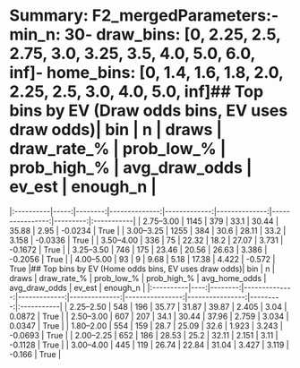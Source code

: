 # Summary: F2_mergedParameters:- min_n: 30- draw_bins: [0, 2.25, 2.5, 2.75, 3.0, 3.25, 3.5, 4.0, 5.0, 6.0, inf]- home_bins: [0, 1.4, 1.6, 1.8, 2.0, 2.25, 2.5, 3.0, 4.0, 5.0, inf]## Top bins by EV (Draw odds bins, EV uses draw odds)| bin       |    n |   draws |   draw_rate_% |   prob_low_% |   prob_high_% |   avg_draw_odds |   ev_est | enough_n   |
|:----------|-----:|--------:|--------------:|-------------:|--------------:|----------------:|---------:|:-----------|
| 2.75–3.00 | 1145 |     379 |         33.1  |        30.44 |         35.88 |           2.95  |  -0.0234 | True       |
| 3.00–3.25 | 1255 |     384 |         30.6  |        28.11 |         33.2  |           3.158 |  -0.0336 | True       |
| 3.50–4.00 |  336 |      75 |         22.32 |        18.2  |         27.07 |           3.731 |  -0.1672 | True       |
| 3.25–3.50 |  746 |     175 |         23.46 |        20.56 |         26.63 |           3.386 |  -0.2056 | True       |
| 4.00–5.00 |   93 |       9 |          9.68 |         5.18 |         17.38 |           4.422 |  -0.572  | True       |## Top bins by EV (Home odds bins, EV uses draw odds)| bin       |   n |   draws |   draw_rate_% |   prob_low_% |   prob_high_% |   avg_home_odds |   avg_draw_odds |   ev_est | enough_n   |
|:----------|----:|--------:|--------------:|-------------:|--------------:|----------------:|----------------:|---------:|:-----------|
| 2.25–2.50 | 548 |     196 |         35.77 |        31.87 |         39.87 |           2.405 |           3.04  |   0.0872 | True       |
| 2.50–3.00 | 607 |     207 |         34.1  |        30.44 |         37.96 |           2.759 |           3.034 |   0.0347 | True       |
| 1.80–2.00 | 554 |     159 |         28.7  |        25.09 |         32.6  |           1.923 |           3.243 |  -0.0693 | True       |
| 2.00–2.25 | 652 |     186 |         28.53 |        25.2  |         32.11 |           2.151 |           3.11  |  -0.1128 | True       |
| 3.00–4.00 | 445 |     119 |         26.74 |        22.84 |         31.04 |           3.427 |           3.119 |  -0.166  | True       |